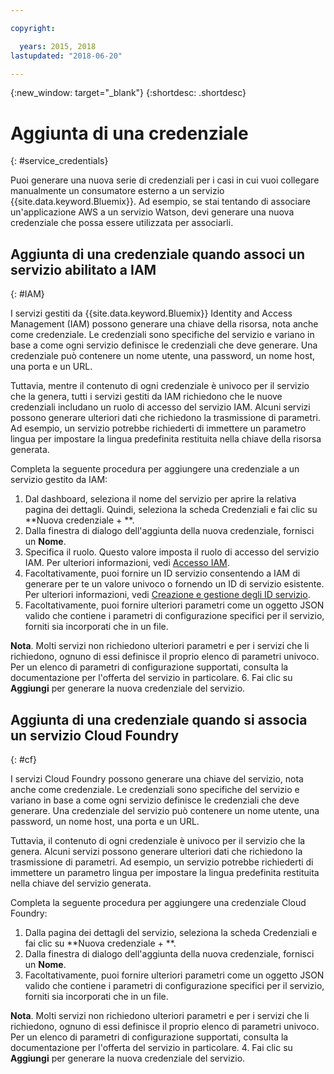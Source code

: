 ```yaml
---

copyright:

  years: 2015, 2018
lastupdated: "2018-06-20"

---
```


{:new_window: target="_blank"}
{:shortdesc: .shortdesc}


# Aggiunta di una credenziale
{: #service_credentials}

Puoi generare una nuova serie di credenziali per i casi in cui vuoi collegare manualmente un consumatore esterno a un servizio {{site.data.keyword.Bluemix}}. Ad esempio, se stai tentando di associare un'applicazione AWS a un servizio Watson, devi generare una nuova credenziale che possa essere utilizzata per associarli.

## Aggiunta di una credenziale quando associ un servizio abilitato a IAM
{: #IAM}

I servizi gestiti da {{site.data.keyword.Bluemix}} Identity and Access Management (IAM) possono generare una chiave della risorsa, nota anche come credenziale. Le credenziali sono specifiche del servizio e variano in base a come ogni servizio definisce le credenziali che deve generare. Una credenziale può contenere un nome utente, una password, un nome host, una porta e un URL.

Tuttavia, mentre il contenuto di ogni credenziale è univoco per il servizio che la genera, tutti i servizi gestiti da IAM richiedono che le nuove credenziali includano un ruolo di accesso del servizio IAM. Alcuni servizi possono generare ulteriori dati che richiedono la trasmissione di parametri. Ad esempio, un servizio potrebbe richiederti di immettere un parametro lingua per impostare la lingua predefinita restituita nella chiave della risorsa generata.

Completa la seguente procedura per aggiungere una credenziale a un servizio gestito da IAM:

1. Dal dashboard, seleziona il nome del servizio per aprire la relativa pagina dei dettagli. Quindi, seleziona la scheda Credenziali e fai clic su **Nuova credenziale + **.
2. Dalla finestra di dialogo dell'aggiunta della nuova credenziale, fornisci un **Nome**.
3. Specifica il ruolo. Questo valore imposta il ruolo di accesso del servizio IAM. Per ulteriori informazioni, vedi [Accesso IAM](/docs/iam/users_roles.html#userroles).
4. Facoltativamente, puoi fornire un ID servizio consentendo a IAM di generare per te un valore univoco o fornendo un ID di servizio esistente. Per ulteriori informazioni, vedi [Creazione e gestione degli ID servizio](/docs/iam/serviceid.html#serviceids).
5. Facoltativamente, puoi fornire ulteriori parametri come un oggetto JSON valido che contiene i parametri di configurazione specifici per il servizio, forniti sia incorporati che in un file.

  **Nota**. Molti servizi non richiedono ulteriori parametri e per i servizi che li richiedono, ognuno di essi definisce il proprio elenco di parametri univoco. Per un elenco di parametri di configurazione supportati, consulta la documentazione per l'offerta del servizio in particolare.
6. Fai clic su **Aggiungi** per generare la nuova credenziale del servizio.

## Aggiunta di una credenziale quando si associa un servizio Cloud Foundry
{: #cf}

I servizi Cloud Foundry possono generare una chiave del servizio, nota anche come credenziale. Le credenziali sono specifiche del servizio e variano in base a come ogni servizio definisce le credenziali che deve generare. Una credenziale del servizio può contenere un nome utente, una password, un nome host, una porta e un URL.

Tuttavia, il contenuto di ogni credenziale è univoco per il servizio che la genera. Alcuni servizi possono generare ulteriori dati che richiedono la trasmissione di parametri. Ad esempio, un servizio potrebbe richiederti di immettere un parametro lingua per impostare la lingua predefinita restituita nella chiave del servizio generata.

Completa la seguente procedura per aggiungere una credenziale Cloud Foundry:

1. Dalla pagina dei dettagli del servizio, seleziona la scheda Credenziali e fai clic su **Nuova credenziale + **.
2. Dalla finestra di dialogo dell'aggiunta della nuova credenziale, fornisci un **Nome**.
3. Facoltativamente, puoi fornire ulteriori parametri come un oggetto JSON valido che contiene i parametri di configurazione specifici per il servizio, forniti sia incorporati che in un file.

  **Nota**. Molti servizi non richiedono ulteriori parametri e per i servizi che li richiedono, ognuno di essi definisce il proprio elenco di parametri univoco. Per un elenco di parametri di configurazione supportati, consulta la documentazione per l'offerta del servizio in particolare.
4. Fai clic su **Aggiungi** per generare la nuova credenziale del servizio.

